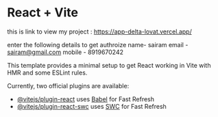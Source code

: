 # React + Vite

this is link to view my project : https://app-delta-lovat.vercel.app/

enter the following details to get authroize
name- sairam
email - sairam@gmail.com
mobile - 8919670242

This template provides a minimal setup to get React working in Vite with HMR and some ESLint rules.

Currently, two official plugins are available:

- [@vitejs/plugin-react](https://github.com/vitejs/vite-plugin-react/blob/main/packages/plugin-react/README.md) uses [Babel](https://babeljs.io/) for Fast Refresh
- [@vitejs/plugin-react-swc](https://github.com/vitejs/vite-plugin-react-swc) uses [SWC](https://swc.rs/) for Fast Refresh
